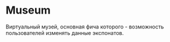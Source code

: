 # Museum

Виртуальный музей, основная фича которого - возможность пользователей изменять данные экспонатов.
